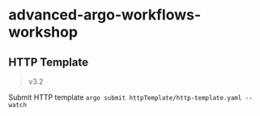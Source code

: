 # advanced-argo-workflows-workshop

## HTTP Template
> v3.2

Submit HTTP template
`argo submit httpTemplate/http-template.yaml --watch`